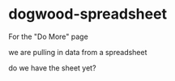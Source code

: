 dogwood-spreadsheet
===================

For the "Do More" page

we are pulling in data from a spreadsheet

do we have the sheet yet?

